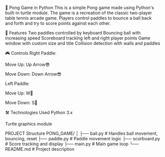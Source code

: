🏓 Pong Game in Python
This is a simple Pong game made using Python's built-in turtle module. The game is a recreation of the classic two-player table tennis arcade game. Players control paddles to bounce a ball back and forth and try to score points against each other.

🚀 Features
Two paddles controlled by keyboard
Bouncing ball with increasing speed
Scoreboard tracking left and right player points
Game window with custom size and title
Collision detection with walls and paddles

🎮 Controls
Right Paddle:

Move Up: Up Arrow😎

Move Down: Down Arrow😎

Left Paddle:

Move Up: W🤩

Move Down: S🤩

🛠️ Technologies Used
Python 3.x

Turtle graphics module

PROJECT Structure
PONG_GAME/
│
├── ball.py          # Handles ball movement, bouncing, reset
├── paddle.py        # Paddle movement logic
├── scorboard.py     # Score tracking and display
├── main.py          # Main game loop
└── README.md        # Project description
